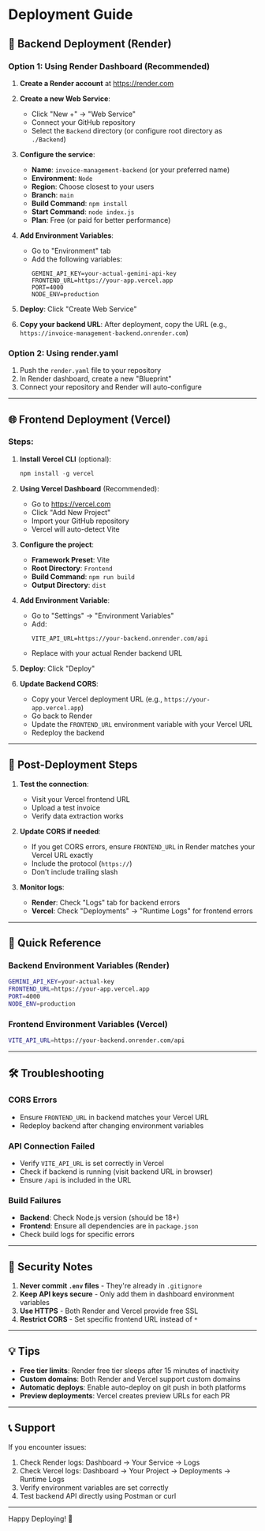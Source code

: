 # Deployment Guide

## 🚀 Backend Deployment (Render)

### Option 1: Using Render Dashboard (Recommended)

1. **Create a Render account** at https://render.com

2. **Create a new Web Service**:
   - Click "New +" → "Web Service"
   - Connect your GitHub repository
   - Select the `Backend` directory (or configure root directory as `./Backend`)

3. **Configure the service**:
   - **Name**: `invoice-management-backend` (or your preferred name)
   - **Environment**: `Node`
   - **Region**: Choose closest to your users
   - **Branch**: `main`
   - **Build Command**: `npm install`
   - **Start Command**: `node index.js`
   - **Plan**: Free (or paid for better performance)

4. **Add Environment Variables**:
   - Go to "Environment" tab
   - Add the following variables:
     ```
     GEMINI_API_KEY=your-actual-gemini-api-key
     FRONTEND_URL=https://your-app.vercel.app
     PORT=4000
     NODE_ENV=production
     ```

5. **Deploy**: Click "Create Web Service"

6. **Copy your backend URL**: After deployment, copy the URL (e.g., `https://invoice-management-backend.onrender.com`)

### Option 2: Using render.yaml

1. Push the `render.yaml` file to your repository
2. In Render dashboard, create a new "Blueprint"
3. Connect your repository and Render will auto-configure

---

## 🌐 Frontend Deployment (Vercel)

### Steps:

1. **Install Vercel CLI** (optional):
   ```powershell
   npm install -g vercel
   ```

2. **Using Vercel Dashboard** (Recommended):
   - Go to https://vercel.com
   - Click "Add New Project"
   - Import your GitHub repository
   - Vercel will auto-detect Vite

3. **Configure the project**:
   - **Framework Preset**: Vite
   - **Root Directory**: `Frontend`
   - **Build Command**: `npm run build`
   - **Output Directory**: `dist`

4. **Add Environment Variable**:
   - Go to "Settings" → "Environment Variables"
   - Add:
     ```
     VITE_API_URL=https://your-backend.onrender.com/api
     ```
   - Replace with your actual Render backend URL

5. **Deploy**: Click "Deploy"

6. **Update Backend CORS**:
   - Copy your Vercel deployment URL (e.g., `https://your-app.vercel.app`)
   - Go back to Render
   - Update the `FRONTEND_URL` environment variable with your Vercel URL
   - Redeploy the backend

---

## 🔄 Post-Deployment Steps

1. **Test the connection**:
   - Visit your Vercel frontend URL
   - Upload a test invoice
   - Verify data extraction works

2. **Update CORS if needed**:
   - If you get CORS errors, ensure `FRONTEND_URL` in Render matches your Vercel URL exactly
   - Include the protocol (`https://`)
   - Don't include trailing slash

3. **Monitor logs**:
   - **Render**: Check "Logs" tab for backend errors
   - **Vercel**: Check "Deployments" → "Runtime Logs" for frontend errors

---

## 📝 Quick Reference

### Backend Environment Variables (Render)
```bash
GEMINI_API_KEY=your-actual-key
FRONTEND_URL=https://your-app.vercel.app
PORT=4000
NODE_ENV=production
```

### Frontend Environment Variables (Vercel)
```bash
VITE_API_URL=https://your-backend.onrender.com/api
```

---

## 🛠 Troubleshooting

### CORS Errors
- Ensure `FRONTEND_URL` in backend matches your Vercel URL
- Redeploy backend after changing environment variables

### API Connection Failed
- Verify `VITE_API_URL` is set correctly in Vercel
- Check if backend is running (visit backend URL in browser)
- Ensure `/api` is included in the URL

### Build Failures
- **Backend**: Check Node.js version (should be 18+)
- **Frontend**: Ensure all dependencies are in `package.json`
- Check build logs for specific errors

---

## 🔐 Security Notes

1. **Never commit `.env` files** - They're already in `.gitignore`
2. **Keep API keys secure** - Only add them in dashboard environment variables
3. **Use HTTPS** - Both Render and Vercel provide free SSL
4. **Restrict CORS** - Set specific frontend URL instead of `*`

---

## 💡 Tips

- **Free tier limits**: Render free tier sleeps after 15 minutes of inactivity
- **Custom domains**: Both Render and Vercel support custom domains
- **Automatic deploys**: Enable auto-deploy on git push in both platforms
- **Preview deployments**: Vercel creates preview URLs for each PR

---

## 📞 Support

If you encounter issues:
1. Check Render logs: Dashboard → Your Service → Logs
2. Check Vercel logs: Dashboard → Your Project → Deployments → Runtime Logs
3. Verify environment variables are set correctly
4. Test backend API directly using Postman or curl

---

Happy Deploying! 🎉
